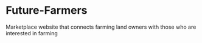# Future-Farmers
Marketplace website that connects farming land owners with those who are interested in farming
